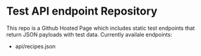 # Test API endpoint Repository

This repo is a Github Hosted Page which includes static test endpoints that return JSON payloads with test data. 
Currently availale endpoints: 
- api/recipes.json
  
